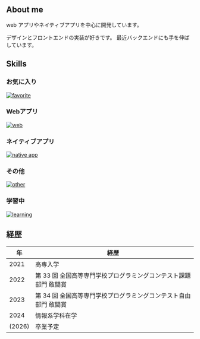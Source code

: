 ## About me

web アプリやネイティブアプリを中心に開発しています。

デザインとフロントエンドの実装が好きです。
最近バックエンドにも手を伸ばしています。

## Skills

### お気に入り

[![favorite](https://skillicons.dev/icons?i=flutter,dart,solidjs,react,ts,figma)](https://skillicons.dev)

### Webアプリ

[![web](https://skillicons.dev/icons?i=next,solidjs,react,astro,expressjs,nodejs,ts,tailwind,less)](https://skillicons.dev)

### ネイティブアプリ

[![native app](https://skillicons.dev/icons?i=flutter,dart,firebase)](https://skillicons.dev)

### その他

[![other](https://skillicons.dev/icons?i=c,java,figma,git)](https://skillicons.dev)

### 学習中

[![learning](https://skillicons.dev/icons?i=tauri,rust,vue,postgresql)](https://skillicons.dev)

## 経歴

|  年  |経歴                                     |
| ---- | ---------------------------------------------------------------- |
| 2021 | 高専入学                                                         |
| 2022 | 第 33 回 全国高等専門学校プログラミングコンテスト課題部門 敢闘賞 |
| 2023 | 第 34 回 全国高等専門学校プログラミングコンテスト自由部門 敢闘賞 |
| 2024 | 情報系学科在学                 |
| (2026) | 卒業予定                 |

